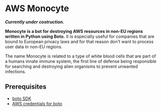 # AWS Monocyte

**_Currently under costruction._**

**Monocyte is a bot for destroying AWS resources in non-EU regions written in Python using Boto.**
It is especially useful for companies that are bound to European privacy laws and for that reason don't want to process user data in non-EU regions.

The name Monocyte is related to a type of white blood cells that are part of a humans innate immune system, the first line of defense being responsible for searching and destroying alien organisms to prevent unwanted infections.

## Prerequisites
- [boto SDK](http://docs.pythonboto.org/en/latest/getting_started.html)
- [AWS credentials for boto](http://docs.pythonboto.org/en/latest/boto_config_tut.html#credentials)

